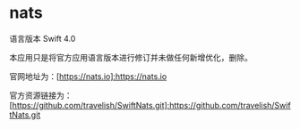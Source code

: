 # nats

语言版本 Swift 4.0 

本应用只是将官方应用语言版本进行修订并未做任何新增优化，删除。

官网地址为：[https://nats.io]:https://nats.io

官方资源链接为：[https://github.com/travelish/SwiftNats.git]:https://github.com/travelish/SwiftNats.git

